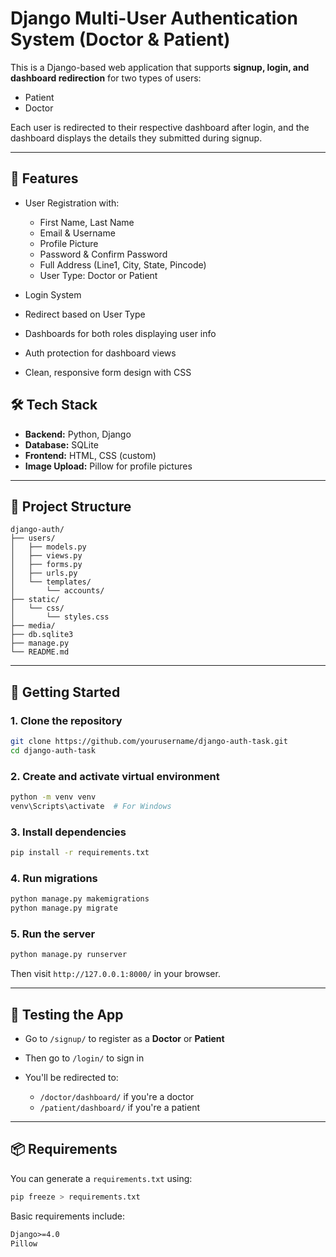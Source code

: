 # Django Multi-User Authentication System (Doctor & Patient)

This is a Django-based web application that supports **signup, login, and dashboard redirection** for two types of users:

*  Patient
*  Doctor

Each user is redirected to their respective dashboard after login, and the dashboard displays the details they submitted during signup.

---

## 🚀 Features

* User Registration with:

  * First Name, Last Name
  * Email & Username
  * Profile Picture
  * Password & Confirm Password
  * Full Address (Line1, City, State, Pincode)
  * User Type: Doctor or Patient
* Login System
* Redirect based on User Type
* Dashboards for both roles displaying user info
* Auth protection for dashboard views
* Clean, responsive form design with CSS



## 🛠️ Tech Stack

* **Backend:** Python, Django
* **Database:** SQLite
* **Frontend:** HTML, CSS (custom)
* **Image Upload:** Pillow for profile pictures

---

## 📁 Project Structure

```
django-auth/
├── users/
│   ├── models.py
│   ├── views.py
│   ├── forms.py
│   ├── urls.py
│   └── templates/
│       └── accounts/
├── static/
│   └── css/
│       └── styles.css
├── media/
├── db.sqlite3
├── manage.py
└── README.md
```

---

## 🧰 Getting Started

### 1. Clone the repository

```bash
git clone https://github.com/yourusername/django-auth-task.git
cd django-auth-task
```

### 2. Create and activate virtual environment

```bash
python -m venv venv
venv\Scripts\activate  # For Windows
```

### 3. Install dependencies

```bash
pip install -r requirements.txt
```

### 4. Run migrations

```bash
python manage.py makemigrations
python manage.py migrate
```

### 5. Run the server

```bash
python manage.py runserver
```

Then visit `http://127.0.0.1:8000/` in your browser.

---

## 🧪 Testing the App

* Go to `/signup/` to register as a **Doctor** or **Patient**
* Then go to `/login/` to sign in
* You'll be redirected to:

  * `/doctor/dashboard/` if you're a doctor
  * `/patient/dashboard/` if you're a patient

---

## 📦 Requirements

You can generate a `requirements.txt` using:

```bash
pip freeze > requirements.txt
```

Basic requirements include:

```txt
Django>=4.0
Pillow
```

